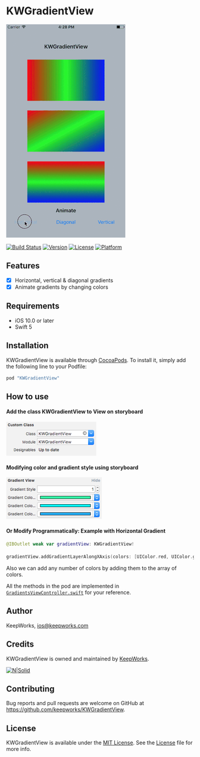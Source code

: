 # KWGradientView

![Screen Cast](ScreenShots/screencast.gif)

[![Build Status](https://www.bitrise.io/app/d54da2ec7c9a0496.svg?token=kBv75DKdduTDchGW4zK06g&branch=master)](https://www.bitrise.io/app/d54da2ec7c9a0496)
[![Version](https://img.shields.io/cocoapods/v/KWGradientView.svg?style=flat)](http://cocoapods.org/pods/KWGradientView)
[![License](https://img.shields.io/cocoapods/l/KWGradientView.svg?style=flat)](http://cocoapods.org/pods/KWGradientView)
[![Platform](https://img.shields.io/cocoapods/p/KWGradientView.svg?style=flat)](http://cocoapods.org/pods/KWGradientView)

## Features

- [x] Horizontal, vertical & diagonal gradients
- [x] Animate gradients by changing colors 

## Requirements

- iOS 10.0 or later
- Swift 5

## Installation

KWGradientView is available through [CocoaPods](http://cocoapods.org). To install
it, simply add the following line to your Podfile:

```ruby
pod "KWGradientView"
```

## How to use

#### Add the class KWGradientView to View on storyboard

![Adding KWGradientView](ScreenShots/addingKWGradientView.png)

#### Modifying color and gradient style using storyboard

![Modify in storyboard](ScreenShots/modifyByStoryboard.png)

#### Or Modify Programmatically: Example with Horizontal Gradient

```swift
@IBOutlet weak var gradientView: KWGradientView!

gradientView.addGradientLayerAlongXAxis(colors: [UIColor.red, UIColor.green, UIColor.blue])
```

Also we can add any number of colors by adding them to the array of colors.

All the methods in the pod are implemented in [`GradientsViewController.swift`](https://github.com/keepworks/KWGradientView/blob/master/KWGradientView/GradientsViewController.swift) for your reference.

## Author

KeepWorks, ios@keepworks.com

## Credits

KWGradientView is owned and maintained by [KeepWorks](http://www.keepworks.com/).

[![N|Solid](http://www.keepworks.com/assets/logo-800bbf55fabb3427537cf669dc8cd018.png)](http://www.keepworks.com/)

## Contributing

Bug reports and pull requests are welcome on GitHub at https://github.com/keepworks/KWGradientView.

## License

KWGradientView is available under the [MIT License](http://opensource.org/licenses/MIT). See the [License](https://github.com/keepworks/KWGradientView/blob/master/LICENSE) file for more info.
